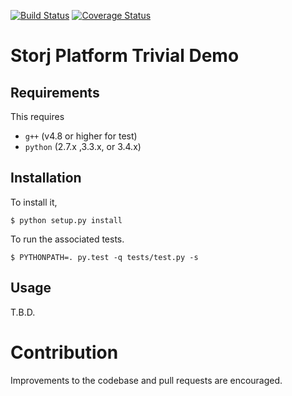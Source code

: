 [![Build Status](https://travis-ci.org/StorjPlatform/StorjDemo.svg?branch=master)](https://travis-ci.org/StorjPlatform/StorjDemo)
[![Coverage Status](https://coveralls.io/repos/StorjPlatform/StorjDemo/badge.svg?branch=master)](https://coveralls.io/r/StorjPlatform/StorjDemo?branch=master)

# Storj Platform Trivial Demo 

## Requirements
This requires 
* `g++` (v4.8 or higher for test)
* `python` (2.7.x ,3.3.x, or 3.4.x)

## Installation

To install it,

    $ python setup.py install

To run the associated tests.

    $ PYTHONPATH=. py.test -q tests/test.py -s


## Usage

T.B.D.

# Contribution
Improvements to the codebase and pull requests are encouraged.


